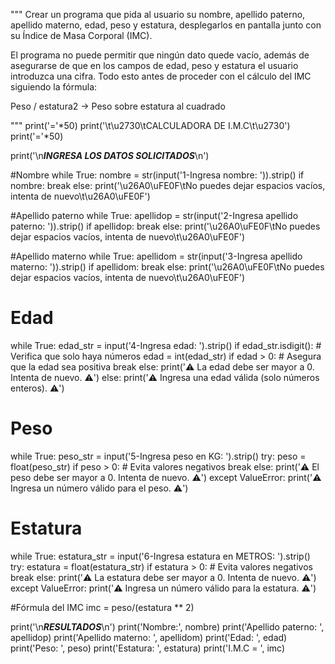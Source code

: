 """
Crear un programa que pida al usuario su nombre, 
apellido paterno, apellido materno, edad, peso y estatura, 
desplegarlos en pantalla junto con su Índice de Masa Corporal (IMC).

El programa no puede permitir que ningún dato quede vacío, 
además de asegurarse de que en los campos de edad, peso y 
estatura el usuario introduzca una cifra. Todo esto antes 
de proceder con el cálculo del IMC siguiendo la fórmula:

Peso / estatura2   -> Peso sobre estatura al cuadrado

"""
print('='*50)
print('\t\u2730\tCALCULADORA DE I.M.C\t\u2730')
print('='*50)

print('\n***INGRESA LOS DATOS SOLICITADOS***\n')

#Nombre
while True:
    nombre = str(input('1-Ingresa nombre: ')).strip()
    if nombre:
        break
    else:
        print('\u26A0\uFE0F\tNo puedes dejar espacios vacíos, intenta de nuevo\t\u26A0\uFE0F')

#Apellido paterno
while True:
    apellidop = str(input('2-Ingresa apellido paterno: ')).strip()
    if apellidop:
        break
    else:
        print('\u26A0\uFE0F\tNo puedes dejar espacios vacíos, intenta de nuevo\t\u26A0\uFE0F')

#Apellido materno
while True:
    apellidom = str(input('3-Ingresa apellido materno: ')).strip()
    if apellidom:
        break
    else:
        print('\u26A0\uFE0F\tNo puedes dejar espacios vacíos, intenta de nuevo\t\u26A0\uFE0F')

# Edad
while True:
    edad_str = input('4-Ingresa edad: ').strip()
    if edad_str.isdigit():  # Verifica que solo haya números
        edad = int(edad_str)
        if edad > 0:  # Asegura que la edad sea positiva
            break
        else:
            print('⚠️ La edad debe ser mayor a 0. Intenta de nuevo. ⚠️')
    else:
        print('⚠️ Ingresa una edad válida (solo números enteros). ⚠️')

# Peso
while True:
    peso_str = input('5-Ingresa peso en KG: ').strip()
    try:
        peso = float(peso_str)
        if peso > 0:  # Evita valores negativos
            break
        else:
            print('⚠️ El peso debe ser mayor a 0. Intenta de nuevo. ⚠️')
    except ValueError:
        print('⚠️ Ingresa un número válido para el peso. ⚠️')

# Estatura
while True:
    estatura_str = input('6-Ingresa estatura en METROS: ').strip()
    try:
        estatura = float(estatura_str)
        if estatura > 0:  # Evita valores negativos
            break
        else:
            print('⚠️ La estatura debe ser mayor a 0. Intenta de nuevo. ⚠️')
    except ValueError:
        print('⚠️ Ingresa un número válido para la estatura. ⚠️')

#Fórmula del IMC
imc = peso/(estatura ** 2)

print('\n***RESULTADOS***\n')
print('Nombre:', nombre)
print('Apellido paterno: ', apellidop)
print('Apellido materno: ', apellidom)
print('Edad: ', edad)
print('Peso: ', peso)
print('Estatura: ', estatura)
print('I.M.C = ', imc)
